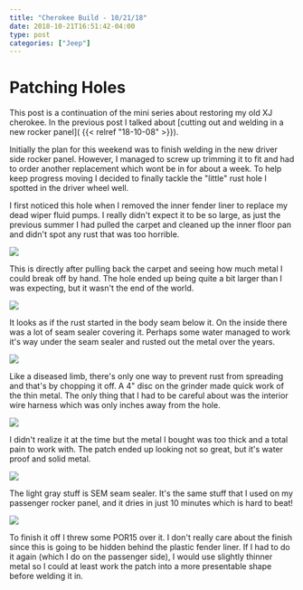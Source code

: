 ```yaml
---
title: "Cherokee Build - 10/21/18"
date: 2018-10-21T16:51:42-04:00
type: post
categories: ["Jeep"]
---
```


Patching Holes
===

This post is a continuation of the mini series about restoring my old XJ cherokee. In the previous post I talked about [cutting out and welding in a new rocker panel]( {{< relref "18-10-08" >}}).

Initially the plan for this weekend was to finish welding in the new driver side rocker panel. However, I managed to screw up trimming it to fit and had to order another replacement which wont be in for about a week. To help keep progress moving I decided to finally tackle the "little" rust hole I spotted in the driver wheel well.

I first noticed this hole when I removed the inner fender liner to replace my dead wiper fluid pumps. I really didn't expect it to be so large, as just the previous summer I had pulled the carpet and cleaned up the inner floor pan and didn't spot any rust that was too horrible.

<img src="/img/cherokee/10-21-18/1.jpg" class="image-center">

This is directly after pulling back the carpet and seeing how much metal I could break off by hand. The hole ended up being quite a bit larger than I was expecting, but it wasn't the end of the world.

<img src="/img/cherokee/10-21-18/2.jpg" class="image-center">

It looks as if the rust started in the body seam below it. On the inside there was a lot of seam sealer covering it. Perhaps some water managed to work it's way under the seam sealer and rusted out the metal over the years.

<img src="/img/cherokee/10-21-18/3.jpg" class="image-center">

Like a diseased limb, there's only one way to prevent rust from spreading and that's by chopping it off. A 4" disc on the grinder made quick work of the thin metal. The only thing that I had to be careful about was the interior wire harness which was only inches away from the hole.

<img src="/img/cherokee/10-21-18/4.jpg" class="image-center">

I didn't realize it at the time but the metal I bought was too thick and a total pain to work with. The patch ended up looking not so great, but it's water proof and solid metal.

<img src="/img/cherokee/10-21-18/5.jpg" class="image-center">

The light gray stuff is SEM seam sealer. It's the same stuff that I used on my passenger rocker panel, and it dries in just 10 minutes which is hard to beat!

<img src="/img/cherokee/10-21-18/6.jpg" class="image-center">

To finish it off I threw some POR15 over it. I don't really care about the finish since this is going to be hidden behind the plastic fender liner. If I had to do it again (which I do on the passenger side), I would use slightly thinner metal so I could at least work the patch into a more presentable shape before welding it in.


